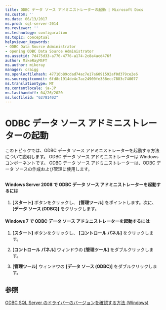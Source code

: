 ```yaml
---
title: ODBC データ ソース アドミニストレーターの起動 | Microsoft Docs
ms.custom: ''
ms.date: 06/13/2017
ms.prod: sql-server-2014
ms.reviewer: ''
ms.technology: configuration
ms.topic: conceptual
helpviewer_keywords:
- ODBC Data Source Administrator
- opening ODBC Data Source Administrator
ms.assetid: 7d475d33-a776-4776-a174-2c8a4acd476f
author: MikeRayMSFT
ms.author: mikeray
manager: craigg
ms.openlocfilehash: 47710b89cdad74ac7e17a6091592af0d379ce2e6
ms.sourcegitcommit: 6fd8c1914de4c7ac24900fe388ecc7883c740077
ms.translationtype: MT
ms.contentlocale: ja-JP
ms.lasthandoff: 04/26/2020
ms.locfileid: "62781402"
---
```

# <a name="open-the-odbc-data-source-administrator"></a>ODBC データ ソース アドミニストレーターの起動
  このトピックでは、ODBC データ ソース アドミニストレーターを起動する方法について説明します。 ODBC データ ソース アドミニストレーターは Windows コンポーネントです。 ODBC データ ソース アドミニストレーターは、ODBC データ ソースの作成および管理に使用します。  
  
##  <a name="SSMSProcedure"></a>  
  
#### <a name="to-open-the-odbc-data-source-administrator-in-windows-server-2008"></a>Windows Server 2008 で ODBC データ ソース アドミニストレーターを起動するには  
  
1.  **[スタート]** ボタンをクリックし、 **[管理ツール]** をポイントします。次に、 **[データ ソース (ODBC)]** をクリックします。  
  
#### <a name="to-open-the-odbc-data-source-administrator-in-windows-7"></a>Windows 7 で ODBC データ ソース アドミニストレーターを起動するには  
  
1.  **[スタート]** ボタンをクリックし、 **[コントロール パネル]** をクリックします。  
  
2.  **[コントロール パネル]** ウィンドウの **[管理ツール]** をダブルクリックします。  
  
3.  **[管理ツール]** ウィンドウの **[データ ソース (ODBC)]** をダブルクリックします。  
  
## <a name="see-also"></a>参照  
 [ODBC SQL Server のドライバーのバージョンを確認する方法 &#40;Windows&#41;](check-the-odbc-sql-server-driver-version-windows.md)  
  
  
